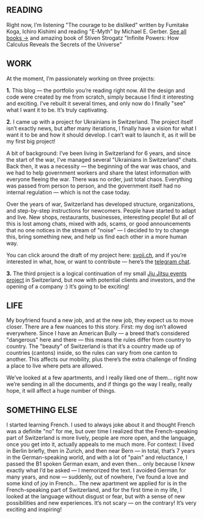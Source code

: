 ## READING

Right now, I’m listening "The courage to be disliked" written by Fumitake Koga, Ichiro Kishimi and reading "E-Myth" by Michael E. Gerber.
[See all books →](/books)
and amazing book of Stiven Strogatz "Infinite Powers: How Calculus Reveals the Secrets of the Universe"

## WORK

At the moment, I’m passionately working on three projects:

**1.** This blog — the portfolio you’re reading right now. All the design and code were created by me from scratch, simply because I find it interesting and exciting. I’ve rebuilt it several times, and only now do I finally "see" what I want it to be. It’s truly captivating.

**2.** I came up with a project for Ukrainians in Switzerland. The project itself isn’t exactly news, but after many iterations, I finally have a vision for what I want it to be and how it should develop. I can’t wait to launch it, as it will be my first big project!

A bit of background: I’ve been living in Switzerland for 6 years, and since the start of the war, I’ve managed several "Ukrainians in Switzerland" chats. Back then, it was a necessity — the beginning of the war was chaos, and we had to help government workers and share the latest information with everyone fleeing the war. There was no order, just total chaos. Everything was passed from person to person, and the government itself had no internal regulation — which is not the case today.

Over the years of war, Switzerland has developed structure, organizations, and step-by-step instructions for newcomers. People have started to adapt and live. New shops, restaurants, businesses, interesting people! But all of this is lost among chats, mixed with ads, scams, or good announcements that no one notices in the stream of "noise" — I decided to try to change this, bring something new, and help us find each other in a more human way.

You can click around the draft of my project here: [svoii.ch](https://svoii.ch), and if you’re interested in what, how, or want to contribute — here’s the [telegram chat](https://t.me/+RcRMiysu4vQ0NDUy).

**3.** The third project is a logical continuation of my small [Jiu Jitsu events project](https://swissbjj.ch/en) in Switzerland, but now with potential clients and investors, and the opening of a company :) It’s going to be exciting!

## LIFE

My boyfriend found a new job, and at the new job, they expect us to move closer. There are a few nuances to this story. First: my dog isn’t allowed everywhere. Since I have an American Bully — a breed that’s considered "dangerous" here and there — this means the rules differ from country to country. The "beauty" of Switzerland is that it’s a country made up of countries (cantons) inside, so the rules can vary from one canton to another. This affects our mobility, plus there’s the extra challenge of finding a place to live where pets are allowed.

We’ve looked at a few apartments, and I really liked one of them... right now we’re sending in all the documents, and if things go the way I really, really hope, it will affect a huge number of things.

## SOMETHING ELSE

I started learning French. I used to always joke about it and thought French was a definite "no" for me, but over time I realized that the French-speaking part of Switzerland is more lively, people are more open, and the language, once you get into it, actually appeals to me much more. For context: I lived in Berlin briefly, then in Zurich, and then near Bern — in total, that’s 7 years in the German-speaking world, and with a lot of "pain" and reluctance, I passed the B1 spoken German exam, and even then... only because I knew exactly what I’d be asked — I memorized the text. I avoided German for many years, and now — suddenly, out of nowhere, I’ve found a love and some kind of joy in French... The new apartment we applied for is in the French-speaking part of Switzerland, and for the first time in my life, I looked at the language without disgust or fear, but with a sense of new possibilities and new experiences. It’s not scary — on the contrary! It’s very exciting and inspiring!
